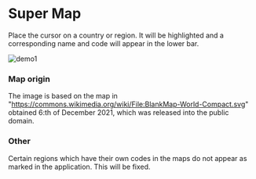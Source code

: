 # Super Map

Place the cursor on a country or region. It will be highlighted and a corresponding name and code will appear in the lower bar.

![demo1](https://user-images.githubusercontent.com/35288746/146560247-e598f80f-d73e-4998-811e-52b2a4d425b8.gif)


### Map origin

The image is based on the map in "https://commons.wikimedia.org/wiki/File:BlankMap-World-Compact.svg" obtained 6:th of December 2021, which was released into the public domain.

### Other

Certain regions which have their own codes in the maps do not appear as marked in the application. This will be fixed.
